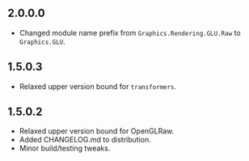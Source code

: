 2.0.0.0
-------
* Changed module name prefix from `Graphics.Rendering.GLU.Raw` to `Graphics.GLU`.


1.5.0.3
-------
* Relaxed upper version bound for `transformers`.

1.5.0.2
-------
* Relaxed upper version bound for OpenGLRaw.
* Added CHANGELOG.md to distribution.
* Minor build/testing tweaks.
